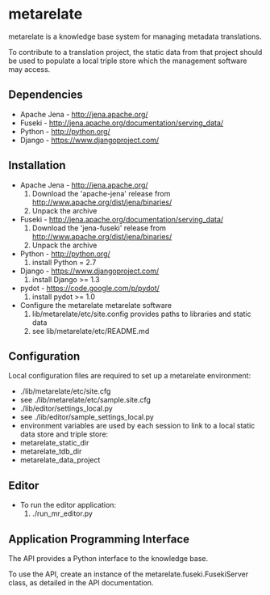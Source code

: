 metarelate
===========

metarelate is a knowledge base system for managing metadata translations.

To contribute to a translation project, the static data from that project should be used to populate a local triple store which the management software may access. 

Dependencies
------------
* Apache Jena - http://jena.apache.org/
* Fuseki - http://jena.apache.org/documentation/serving_data/
* Python - http://python.org/
* Django - https://www.djangoproject.com/

Installation
------------

* Apache Jena - http://jena.apache.org/
    1. Download the 'apache-jena' release from http://www.apache.org/dist/jena/binaries/
    2. Unpack the archive
* Fuseki - http://jena.apache.org/documentation/serving_data/
    1. Download the 'jena-fuseki' release from http://www.apache.org/dist/jena/binaries/
    2. Unpack the archive
* Python - http://python.org/
    1. install Python = 2.7
* Django - https://www.djangoproject.com/
    1. install Django >= 1.3
* pydot - https://code.google.com/p/pydot/
    1. install pydot >= 1.0
* Configure the metarelate metarelate software
    1. lib/metarelate/etc/site.config provides paths to libraries and static data
    2. see lib/metarelate/etc/README.md

Configuration
-------------

Local configuration files are required to set up a metarelate environment:

* ./lib/metarelate/etc/site.cfg
 * see ./lib/metarelate/etc/sample.site.cfg
* ./lib/editor/settings_local.py
 * see ./lib/editor/sample_settings_local.py
* environment variables are used by each session to link to a local static data store and triple store:
 * metarelate_static_dir
 * metarelate_tdb_dir
 * metarelate_data_project

Editor
------

* To run the editor application:
    1. ./run_mr_editor.py


Application Programming Interface
----------------------------------

The API provides a Python interface to the knowledge base.  

To use the API, create an instance of the metarelate.fuseki.FusekiServer class, as detailed in the API documentation.

